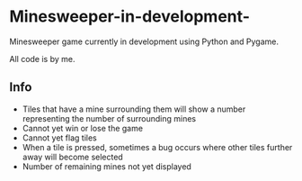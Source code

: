 # Minesweeper-in-development-

Minesweeper game currently in development using Python and Pygame.

All code is by me.

## Info

- Tiles that have a mine surrounding them will show a number representing the number of surrounding mines
- Cannot yet win or lose the game
- Cannot yet flag tiles
- When a tile is pressed, sometimes a bug occurs where other tiles further away will become selected
- Number of remaining mines not yet displayed
